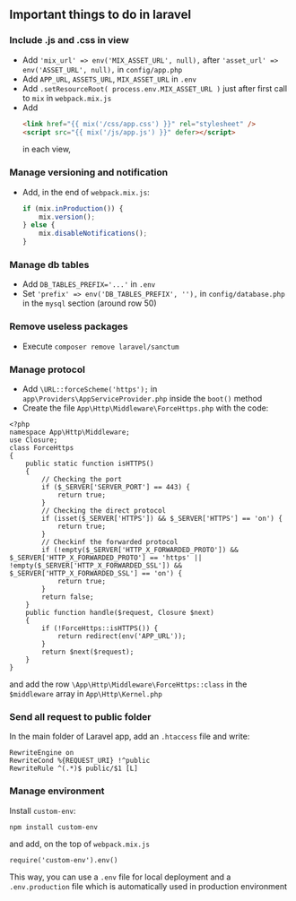 ## Important things to do in laravel

### Include .js and .css in view

- Add `'mix_url' => env('MIX_ASSET_URL', null),` after     `'asset_url' => env('ASSET_URL', null),` in `config/app.php`
- Add `APP_URL`, `ASSETS_URL`, `MIX_ASSET_URL` in `.env`
- Add `.setResourceRoot( process.env.MIX_ASSET_URL )` just after first call to `mix` in `webpack.mix.js`
- Add
    ```html
    <link href="{{ mix('/css/app.css') }}" rel="stylesheet" />
    <script src="{{ mix('/js/app.js') }}" defer></script>
    ```
    in each view, 

### Manage versioning and notification
- Add, in the end of `webpack.mix.js`:
    ```js
    if (mix.inProduction()) {
        mix.version();
    } else {
        mix.disableNotifications();
    }
    ```

### Manage db tables
- Add `DB_TABLES_PREFIX='...'` in `.env`
- Set `'prefix' => env('DB_TABLES_PREFIX', ''),` in `config/database.php` in the `mysql` section (around row 50)

### Remove useless packages
- Execute `composer remove laravel/sanctum`

### Manage protocol
- Add `\URL::forceScheme('https');` in `app\Providers\AppServiceProvider.php` inside the `boot()` method
- Create the file `App\Http\Middleware\ForceHttps.php` with the code:
```
<?php
namespace App\Http\Middleware;
use Closure;
class ForceHttps
{
    public static function isHTTPS()
    {
        // Checking the port
        if ($_SERVER['SERVER_PORT'] == 443) {
            return true;
        }
        // Checking the direct protocol
        if (isset($_SERVER['HTTPS']) && $_SERVER['HTTPS'] == 'on') {
            return true;
        }
        // Checkinf the forwarded protocol
        if (!empty($_SERVER['HTTP_X_FORWARDED_PROTO']) && $_SERVER['HTTP_X_FORWARDED_PROTO'] == 'https' || !empty($_SERVER['HTTP_X_FORWARDED_SSL']) && $_SERVER['HTTP_X_FORWARDED_SSL'] == 'on') {
            return true;
        }
        return false;
    }
    public function handle($request, Closure $next)
    {
        if (!ForceHttps::isHTTPS()) {
            return redirect(env('APP_URL'));
        }
        return $next($request);
    }
}
```
and add the row `\App\Http\Middleware\ForceHttps::class` in the `$middleware` array in `App\Http\Kernel.php`

### Send all request to public folder
In the main folder of Laravel app, add an `.htaccess` file and write:
```
RewriteEngine on
RewriteCond %{REQUEST_URI} !^public
RewriteRule ^(.*)$ public/$1 [L]
```

### Manage environment
Install `custom-env`:
```
npm install custom-env
```
and add, on the top of `webpack.mix.js`
```
require('custom-env').env()
```

This way, you can use a `.env` file for local deployment and a `.env.production` file which is automatically used in production environment

